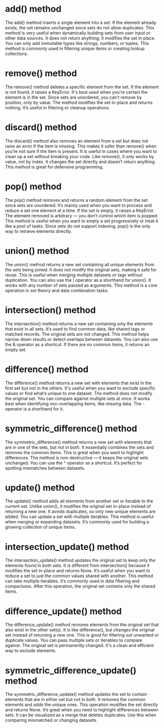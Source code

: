 # add() method
The add() method inserts a single element into a set. If the element already exists, the set remains unchanged since sets do not allow duplicates. This method is very useful when dynamically building sets from user input or other data sources. It does not return anything; it modifies the set in place. You can only add immutable types like strings, numbers, or tuples. This method is commonly used in filtering unique items or creating lookup collections.

# remove() method
The remove() method deletes a specific element from the set. If the element is not found, it raises a KeyError. It's best used when you're certain the element is in the set. Since sets are unordered, you can’t remove by position, only by value. The method modifies the set in-place and returns nothing. It’s useful in filtering or cleanup operations.

# discard() method
The discard() method also removes an element from a set but does not raise an error if the item is missing. This makes it safer than remove() when you’re not sure if the item is present. It is useful in cases where you want to clean up a set without breaking your code. Like remove(), it only works by value, not by index. It changes the set directly and doesn’t return anything. This method is great for defensive programming.

# pop() method
The pop() method removes and returns a random element from the set since sets are unordered. It’s mainly used when you want to process and reduce a set one element at a time. If the set is empty, it raises a KeyError. The element removed is arbitrary — you don’t control which item is popped. This method is useful when you want to empty a set progressively or treat it like a pool of tasks. Since sets do not support indexing, pop() is the only way to retrieve elements directly.

# union() method
The union() method returns a new set containing all unique elements from the sets being joined. It does not modify the original sets, making it safe for reuse. This is useful when merging multiple datasets or tags without duplication. You can also use the | operator as a shorthand for union(). It works with any number of sets passed as arguments. This method is a core operation in set theory and data combination tasks.

# intersection() method
The intersection() method returns a new set containing only the elements that exist in all sets. It’s used to find common data, like shared tags or matched records. The original sets are not changed. This method helps narrow down results or detect overlaps between datasets. You can also use the & operator as a shortcut. If there are no common items, it returns an empty set.

# difference() method
The difference() method returns a new set with elements that exist in the first set but not in the others. It's useful when you want to exclude specific values or find what’s unique to one dataset. The method does not modify the original set. You can compare against multiple sets at once. It works best when identifying non-overlapping items, like missing data. The - operator is a shorthand for it.

# symmetric_difference() method
The symmetric_difference() method returns a new set with elements that are in one of the sets, but not in both. It essentially combines the sets and removes the common items. This is great when you want to highlight differences. The method is non-destructive — it keeps the original sets unchanged. You can use the ^ operator as a shortcut. It’s perfect for spotting mismatches between datasets.

# update() method
The update() method adds all elements from another set or iterable to the current set. Unlike union(), it modifies the original set in-place instead of returning a new one. It avoids duplicates, so only new unique elements are added. You can update a set with multiple iterables. This method is useful when merging or expanding datasets. It’s commonly used for building a growing collection of unique items.

# intersection_update() method
The intersection_update() method updates the original set to keep only the elements found in both sets. It is different from intersection() because it modifies the set in-place and returns None. It’s useful when you want to reduce a set to just the common values shared with another. This method can take multiple iterables. It’s commonly used in data filtering and comparisons. After this operation, the original set contains only the shared items.

# difference_update() method
The difference_update() method removes elements from the original set that also exist in the other set(s). It is like difference(), but changes the original set instead of returning a new one. This is good for filtering out unwanted or duplicate values. You can pass multiple sets or iterables to compare against. The original set is permanently changed. It's a clean and efficient way to exclude elements.

# symmetric_difference_update() method
The symmetric_difference_update() method updates the set to contain elements that are in either set but not in both. It removes the common elements and adds the unique ones. This operation modifies the set directly and returns None. It’s great when you need to highlight differences between sets. It can be visualized as a merge that deletes duplicates. Use this when comparing mismatched or changing datasets.